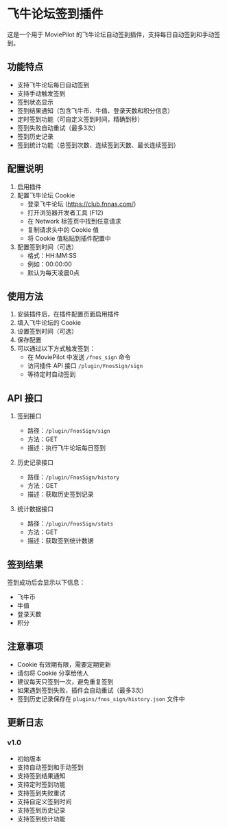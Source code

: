 # 飞牛论坛签到插件

这是一个用于 MoviePilot 的飞牛论坛自动签到插件，支持每日自动签到和手动签到。

## 功能特点

- 支持飞牛论坛每日自动签到
- 支持手动触发签到
- 签到状态显示
- 签到结果通知（包含飞牛币、牛值、登录天数和积分信息）
- 定时签到功能（可自定义签到时间，精确到秒）
- 签到失败自动重试（最多3次）
- 签到历史记录
- 签到统计功能（总签到次数、连续签到天数、最长连续签到）

## 配置说明

1. 启用插件
2. 配置飞牛论坛 Cookie
   - 登录飞牛论坛 (https://club.fnnas.com/)
   - 打开浏览器开发者工具 (F12)
   - 在 Network 标签页中找到任意请求
   - 复制请求头中的 Cookie 值
   - 将 Cookie 值粘贴到插件配置中
3. 配置签到时间（可选）
   - 格式：HH:MM:SS
   - 例如：00:00:00
   - 默认为每天凌晨0点

## 使用方法

1. 安装插件后，在插件配置页面启用插件
2. 填入飞牛论坛的 Cookie
3. 设置签到时间（可选）
4. 保存配置
5. 可以通过以下方式触发签到：
   - 在 MoviePilot 中发送 `/fnos_sign` 命令
   - 访问插件 API 接口 `/plugin/FnosSign/sign`
   - 等待定时自动签到

## API 接口

1. 签到接口
   - 路径：`/plugin/FnosSign/sign`
   - 方法：GET
   - 描述：执行飞牛论坛每日签到

2. 历史记录接口
   - 路径：`/plugin/FnosSign/history`
   - 方法：GET
   - 描述：获取历史签到记录

3. 统计数据接口
   - 路径：`/plugin/FnosSign/stats`
   - 方法：GET
   - 描述：获取签到统计数据

## 签到结果

签到成功后会显示以下信息：
- 飞牛币
- 牛值
- 登录天数
- 积分

## 注意事项

- Cookie 有效期有限，需要定期更新
- 请勿将 Cookie 分享给他人
- 建议每天只签到一次，避免重复签到
- 如果遇到签到失败，插件会自动重试（最多3次）
- 签到历史记录保存在 `plugins/fnos_sign/history.json` 文件中

## 更新日志

### v1.0
- 初始版本
- 支持自动签到和手动签到
- 支持签到结果通知
- 支持定时签到功能
- 支持签到失败重试
- 支持自定义签到时间
- 支持签到历史记录
- 支持签到统计功能 